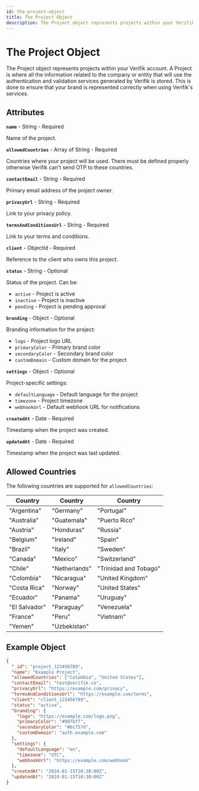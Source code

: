 ```yaml
---
id: the-project-object
title: The Project Object
description: The Project object represents projects within your Verifik account
---
```


# The Project Object

The Project object represents projects within your Verifik account. A Project is where all the information related to the company or entity that will use the authentication and validation services generated by Verifik is stored. This is done to ensure that your brand is represented correctly when using Verifik's services.

## Attributes

**`name`** - String - Required

Name of the project.

**`allowedCountries`** - Array of String - Required

Countries where your project will be used. There must be defined properly otherwise Verifik can't send OTP to these countries.

**`contactEmail`** - String - Required

Primary email address of the project owner.

**`privacyUrl`** - String - Required

Link to your privacy policy.

**`termsAndConditionsUrl`** - String - Required

Link to your terms and conditions.

**`client`** - ObjectId - Required

Reference to the client who owns this project.

**`status`** - String - Optional

Status of the project. Can be:

* `active` - Project is active
* `inactive` - Project is inactive
* `pending` - Project is pending approval

**`branding`** - Object - Optional

Branding information for the project:

* `logo` - Project logo URL
* `primaryColor` - Primary brand color
* `secondaryColor` - Secondary brand color
* `customDomain` - Custom domain for the project

**`settings`** - Object - Optional

Project-specific settings:

* `defaultLanguage` - Default language for the project
* `timezone` - Project timezone
* `webhookUrl` - Default webhook URL for notifications

**`createdAt`** - Date - Required

Timestamp when the project was created.

**`updatedAt`** - Date - Required

Timestamp when the project was last updated.

## Allowed Countries

The following countries are supported for `allowedCountries`:

| Country | Country | Country |
|---------|---------|---------|
| "Argentina" | "Germany" | "Portugal" |
| "Australia" | "Guatemala" | "Puerto Rico" |
| "Austria" | "Honduras" | "Russia" |
| "Belgium" | "Ireland" | "Spain" |
| "Brazil" | "Italy" | "Sweden" |
| "Canada" | "Mexico" | "Switzerland" |
| "Chile" | "Netherlands" | "Trinidad and Tobago" |
| "Colombia" | "Nicaragua" | "United Kingdom" |
| "Costa Rica" | "Norway" | "United States" |
| "Ecuador" | "Panama" | "Uruguay" |
| "El Salvador" | "Paraguay" | "Venezuela" |
| "France" | "Peru" | "Vietnam" |
| "Yemen" | "Uzbekistan" | |

## Example Object

```json
{
  "_id": "project_123456789",
  "name": "Example Project",
  "allowedCountries": ["Colombia", "United States"],
  "contactEmail": "test@verifik.co",
  "privacyUrl": "https://example.com/privacy",
  "termsAndConditionsUrl": "https://example.com/terms",
  "client": "client_123456789",
  "status": "active",
  "branding": {
    "logo": "https://example.com/logo.png",
    "primaryColor": "#007bff",
    "secondaryColor": "#6c757d",
    "customDomain": "auth.example.com"
  },
  "settings": {
    "defaultLanguage": "en",
    "timezone": "UTC",
    "webhookUrl": "https://example.com/webhook"
  },
  "createdAt": "2024-01-15T10:30:00Z",
  "updatedAt": "2024-01-15T10:30:00Z"
}
```
